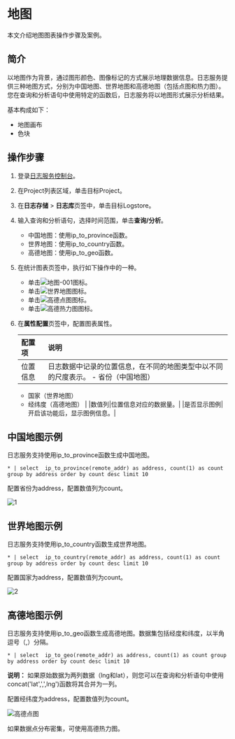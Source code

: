 # 地图

本文介绍地图图表操作步骤及案例。

## 简介

以地图作为背景，通过图形颜色、图像标记的方式展示地理数据信息。日志服务提供三种地图方式，分别为中国地图、世界地图和高德地图（包括点图和热力图）。您在查询和分析语句中使用特定的函数后，日志服务将以地图形式展示分析结果。

基本构成如下：

-   地图画布
-   色块

## 操作步骤

1.  登录[日志服务控制台](https://sls.console.aliyun.com)。

2.  在Project列表区域，单击目标Project。

3.  在**日志存储** \> **日志库**页签中，单击目标Logstore。

4.  输入查询和分析语句，选择时间范围，单击**查询/分析**。

    -   中国地图：使用ip\_to\_province函数。
    -   世界地图：使用ip\_to\_country函数。
    -   高德地图：使用ip\_to\_geo函数。
5.  在统计图表页签中，执行如下操作中的一种。

    -   单击![地图-001](https://static-aliyun-doc.oss-accelerate.aliyuncs.com/assets/img/zh-CN/6580090261/p93123.png)图标。
    -   单击![世界地图](https://static-aliyun-doc.oss-accelerate.aliyuncs.com/assets/img/zh-CN/6580090261/p273502.png)图标。
    -   单击![高德点图](https://static-aliyun-doc.oss-accelerate.aliyuncs.com/assets/img/zh-CN/6580090261/p273503.png)图标。
    -   单击![高德热力图](https://static-aliyun-doc.oss-accelerate.aliyuncs.com/assets/img/zh-CN/6580090261/p273504.png)图标。
6.  在**属性配置**页签中，配置图表属性。

    |配置项|说明|
    |:--|:-|
    |位置信息|日志数据中记录的位置信息，在不同的地图类型中以不同的尺度表示。     -   省份（中国地图）
    -   国家（世界地图）
    -   经纬度（高德地图） |
    |数值列|位置信息对应的数据量。|
    |是否显示图例|开启该功能后，显示图例信息。|


## 中国地图示例

日志服务支持使用ip\_to\_province函数生成中国地图。

```
* | select  ip_to_province(remote_addr) as address, count(1) as count group by address order by count desc limit 10
```

配置省份为address，配置数值列为count。

![1](https://static-aliyun-doc.oss-accelerate.aliyuncs.com/assets/img/zh-CN/2451523061/p129975.png)

## 世界地图示例

日志服务支持使用ip\_to\_country函数生成世界地图。

```
* | select  ip_to_country(remote_addr) as address, count(1) as count group by address order by count desc limit 10
```

配置国家为address，配置数值列为count。

![2](https://static-aliyun-doc.oss-accelerate.aliyuncs.com/assets/img/zh-CN/2451523061/p129976.png)

## 高德地图示例

日志服务支持使用ip\_to\_geo函数生成高德地图。数据集包括经度和纬度，以半角逗号（,）分隔。

```
* | select  ip_to_geo(remote_addr) as address, count(1) as count group by address order by count desc limit 10
```

**说明：** 如果原始数据为两列数据（lng和lat），则您可以在查询和分析语句中使用concat\('lat',',',lng'\)函数将其合并为一列。

配置经纬度为address，配置数值列为count。

![高德点图](https://static-aliyun-doc.oss-accelerate.aliyuncs.com/assets/img/zh-CN/4211090261/p273509.png)

如果数据点分布密集，可使用高德热力图。

